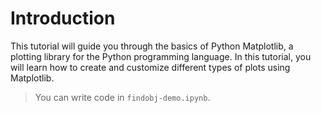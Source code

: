 # Introduction

This tutorial will guide you through the basics of Python Matplotlib, a plotting library for the Python programming language. In this tutorial, you will learn how to create and customize different types of plots using Matplotlib.

> You can write code in `findobj-demo.ipynb`.
